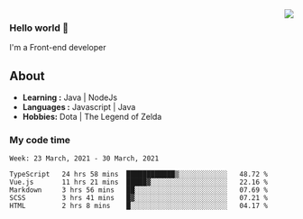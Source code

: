 <img align='right' src="https://github-readme-stats.vercel.app/api?username=jumodada&show_icons=true&theme=vue">

### Hello world 👋

I'm a Front-end developer 
    
## About
-  **Learning :** Java | NodeJs
-  **Languages :** Javascript | Java
-  **Hobbies:** Dota | The Legend of Zelda

### My code time

<!--START_SECTION:waka-->
```text
Week: 23 March, 2021 - 30 March, 2021

TypeScript   24 hrs 58 mins  ████████████▒░░░░░░░░░░░░   48.72 % 
Vue.js       11 hrs 21 mins  █████▓░░░░░░░░░░░░░░░░░░░   22.16 % 
Markdown     3 hrs 56 mins   ██░░░░░░░░░░░░░░░░░░░░░░░   07.69 % 
SCSS         3 hrs 41 mins   █▓░░░░░░░░░░░░░░░░░░░░░░░   07.21 % 
HTML         2 hrs 8 mins    █░░░░░░░░░░░░░░░░░░░░░░░░   04.17 % 
```
<!--END_SECTION:waka-->
